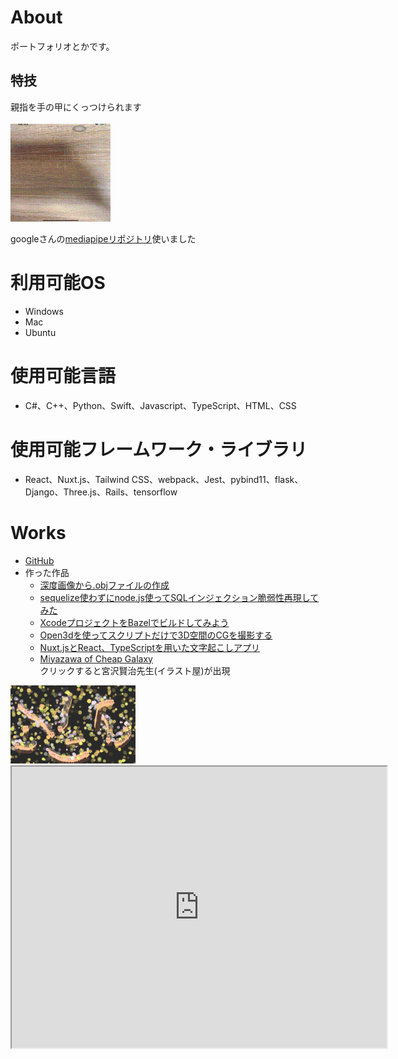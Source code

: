 # About
ポートフォリオとかです。

## 特技
親指を手の甲にくっつけられます

![handtracking](output.gif)

googleさんの[mediapipeリポジトリ](https://github.com/google/mediapipe)使いました

# 利用可能OS
- Windows
- Mac
- Ubuntu

# 使用可能言語
- C#、C++、Python、Swift、Javascript、TypeScript、HTML、CSS

# 使用可能フレームワーク・ライブラリ
- React、Nuxt.js、Tailwind CSS、webpack、Jest、pybind11、flask、Django、Three.js、Rails、tensorflow

# Works
- [GitHub](https://github.com/SasuraiNoHoge)
- 作った作品
  - [深度画像から.objファイルの作成](https://github.com/SasuraiNoHoge/createObj)
  - [sequelize使わずにnode.js使ってSQLインジェクション脆弱性再現してみた](https://github.com/SasuraiNoHoge/sqlInjection#yarn-install%E3%81%97%E3%81%A6%E3%81%8F%E3%81%A0%E3%81%95%E3%81%84)
  - [XcodeプロジェクトをBazelでビルドしてみよう](https://sasurainohoge.github.io/ios-app-tutorial/)
  - [Open3dを使ってスクリプトだけで3D空間のCGを撮影する](https://github.com/SasuraiNoHoge/CapturingOpen3d)
  -  [Nuxt.jsとReact、TypeScriptを用いた文字起こしアプリ](https://transcript-app.vercel.app/)
  - [Miyazawa of Cheap Galaxy](https://www.openprocessing.org/sketch/825171/)  
クリックすると宮沢賢治先生(イラスト屋)が出現  
<img src='スクリーンショット 2020-01-19 16.34.32.png' width="200">  

<iframe src="https://www.openprocessing.org/sketch/825171/embed/" width="600" height="450"></iframe>  
